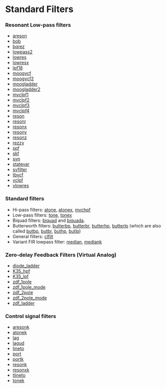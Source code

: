 # **Standard Filters**

### Resonant Low-pass filters

* [areson](../../opcodes/areson)
* [bob](../../opcodes/bob)
* [bqrez](../../opcodes/bqrez)
* [lowpass2](../../opcodes/lowpass2)
* [lowres](../../opcodes/lowres)
* [lowresx](../../opcodes/lowresx)
* [lpf18](../../opcodes/lpf18)
* [moogvcf](../../opcodes/moogvcf)
* [moogvcf2](../../opcodes/moogvcf2)
* [moogladder](../../opcodes/moogladder)
* [moogladder2](../../opcodes/moogladder2)
* [mvclpf1](../../opcodes/mvclpf1)
* [mvclpf2](../../opcodes/mvclpf2)
* [mvclpf3](../../opcodes/mvclpf3)
* [mvclpf4](../../opcodes/mvclpf4)
* [reson](../../opcodes/reson)
* [resonr](../../opcodes/resonr)
* [resonx](../../opcodes/resonx)
* [resony](../../opcodes/resony)
* [resonz](../../opcodes/resonz)
* [rezzy](../../opcodes/rezzy)
* [spf](../../opcodes/spf)
* [skf](../../opcodes/skf)
* [svn](../../opcodes/svn)
* [statevar](../../opcodes/statevar)
* [svfilter](../../opcodes/svfilter)
* [tbvcf](../../opcodes/tbvcf)
* [vclpf](../../opcodes/vclpf)
* [vlowres](../../opcodes/vlowres)

### Standard filters

* Hi-pass filters: [atone](../../opcodes/atone), [atonex](../../opcodes/atonex), [mvchpf](../../opcodes/mvchpf)
* Low-pass filters: [tone](../../opcodes/tone), [tonex](../../opcodes/tonex)
* Biquad filters: [biquad](../../opcodes/biquad) and [biquada](../../opcodes/biquada).
* Butterworth filters: [butterbp](../../opcodes/butterbp), [butterbr](../../opcodes/butterbr), [butterhp](../../opcodes/butterhp), [butterlp](../../opcodes/butterlp) (which are also called [butbp](../../opcodes/butbp), [butbr](../../opcodes/butbr), [buthp](../../opcodes/buthp), [butlp](../../opcodes/butlp))
* General filters: [clfilt](../../opcodes/clfilt)
* Variant FIR lowpass filter: [median](../../opcodes/median), [mediank](../../opcodes/mediank)

### Zero-delay Feedback Filters (Virtual Analog)

* [diode_ladder](../../opcodes/diode_ladder)
* [K35_hpf](../../opcodes/k35_hpf)
* [K35_lpf](../../opcodes/k35_lpf)
* [zdf_1pole](../../opcodes/zdf_1pole)
* [zdf_1pole_mode](../../opcodes/zdf_1pole_mode)
* [zdf_2pole](../../opcodes/zdf_2pole)
* [zdf_2pole_mode](../../opcodes/zdf_2pole_mode)
* [zdf_ladder](../../opcodes/zdf_ladder)

### Control signal filters

* [aresonk](../../opcodes/aresonk)
* [atonek](../../opcodes/atonek)
* [lag](../../opcodes/lag)
* [lagud](../../opcodes/lagud)
* [lineto](../../opcodes/lineto)
* [port](../../opcodes/port)
* [portk](../../opcodes/portk)
* [resonk](../../opcodes/resonk)
* [resonxk](../../opcodes/resonxk)
* [tlineto](../../opcodes/tlineto)
* [tonek](../../opcodes/tonek)
